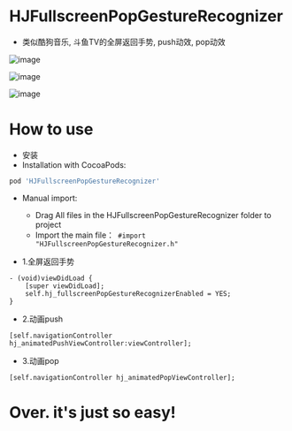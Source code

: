 # HJFullscreenPopGestureRecognizer

+ 类似酷狗音乐, 斗鱼TV的全屏返回手势, push动效, pop动效

![image](https://raw.githubusercontent.com/shusheng732/HJFullscreenPopGestureRecognizer/0.0.2/images/fullscreenPop.gif)

![image](https://github.com/shusheng732/HJFullscreenPopGestureRecognizer/blob/0.0.2/images/animatedPop.gif?raw=true)

![image](https://raw.githubusercontent.com/shusheng732/HJFullscreenPopGestureRecognizer/0.0.2/images/animatedPush.gif)

# How to use
+ 安装
+ Installation with CocoaPods:
```ruby
pod 'HJFullscreenPopGestureRecognizer'
```
+ Manual import:
    + Drag All files in the HJFullscreenPopGestureRecognizer folder to project
    + Import the main file：``` #import "HJFullscreenPopGestureRecognizer.h"```

+ 1.全屏返回手势
```objc
- (void)viewDidLoad {
    [super viewDidLoad];
    self.hj_fullscreenPopGestureRecognizerEnabled = YES;
}
```

+ 2.动画push
```objc
[self.navigationController hj_animatedPushViewController:viewController];
```

+ 3.动画pop
```objc
[self.navigationController hj_animatedPopViewController];
```

# Over. it's just so easy!
